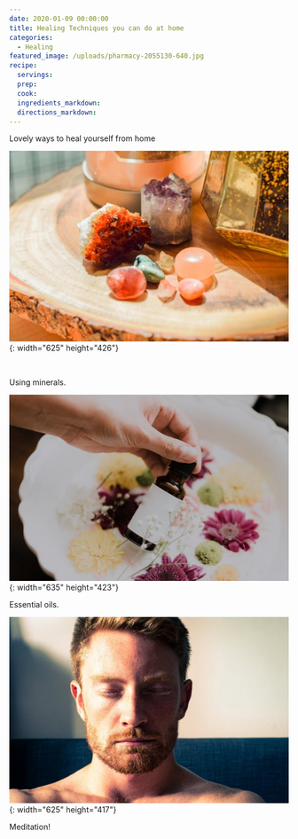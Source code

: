 ```yaml
---
date: 2020-01-09 00:00:00
title: Healing Techniques you can do at home
categories:
  - Healing
featured_image: /uploads/pharmacy-2055130-640.jpg
recipe:
  servings:
  prep:
  cook:
  ingredients_markdown:
  directions_markdown:
---
```


Lovely ways to heal yourself from home&nbsp;

![](/uploads/sarah-brown-cvt0u781vgo-unsplash-1.jpg){: width="625" height="426"}

&nbsp;

Using minerals.

![Cookie](/uploads/priscilla-du-preez-ukzazkwqpec-unsplash-1.jpg){: width="635" height="423"}

Essential oils.

![Cookie](/uploads/mitchell-griest-fbxhhcihevm-unsplash.jpg){: width="625" height="417"}

Meditation\!